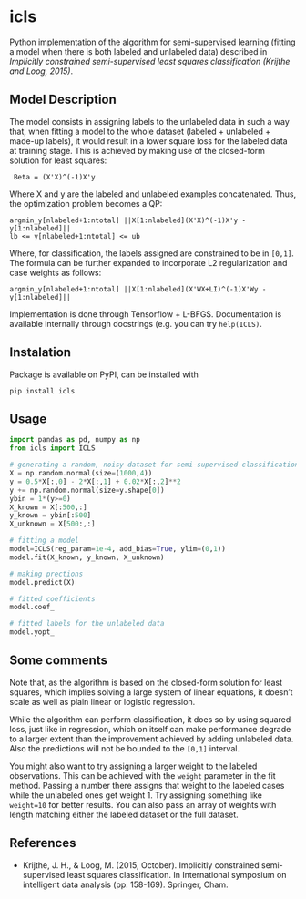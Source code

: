 # icls

Python implementation of the algorithm for semi-supervised learning (fitting a model when there is both labeled and unlabeled data) described in _Implicitly constrained semi-supervised least squares classification (Krijthe and Loog, 2015)_.

## Model Description
The model consists in assigning labels to the unlabeled data in such a way that, when fitting a model to the whole dataset (labeled + unlabeled + made-up labels), it would result in a lower square loss for the labeled data at training stage. This is achieved by making use of the closed-form solution for least squares:

``` Beta = (X'X)^(-1)X'y```

Where X and y are the labeled and unlabeled examples concatenated. Thus, the optimization problem becomes a QP:

```
argmin_y[nlabeled+1:ntotal] ||X[1:nlabeled](X'X)^(-1)X'y - y[1:nlabeled]||
lb <= y[nlabeled+1:ntotal] <= ub
```

Where, for classification, the labels assigned are constrained to be in ```[0,1]```. The formula can be further expanded to incorporate L2 regularization and case weights as follows:

```argmin_y[nlabeled+1:ntotal] ||X[1:nlabeled](X'WX+LI)^(-1)X'Wy - y[1:nlabeled]||```


Implementation is done through Tensorflow + L-BFGS. Documentation is available internally through docstrings (e.g. you can try ```help(ICLS)```.


## Instalation
Package is available on PyPI, can be installed with

```pip install icls```

## Usage
```python
import pandas as pd, numpy as np
from icls import ICLS

# generating a random, noisy dataset for semi-supervised classification
X = np.random.normal(size=(1000,4))
y = 0.5*X[:,0] - 2*X[:,1] + 0.02*X[:,2]**2
y += np.random.normal(size=y.shape[0])
ybin = 1*(y>=0)
X_known = X[:500,:]
y_known = ybin[:500]
X_unknown = X[500:,:]

# fitting a model
model=ICLS(reg_param=1e-4, add_bias=True, ylim=(0,1))
model.fit(X_known, y_known, X_unknown)

# making prections
model.predict(X)

# fitted coefficients
model.coef_

# fitted labels for the unlabeled data
model.yopt_
```


## Some comments
Note that, as the algorithm is based on the closed-form solution for least squares, which implies solving a large system of linear equations, it doesn’t scale as well as plain linear or logistic regression.

While the algorithm can perform classification, it does so by using squared loss, just like in regression, which on itself can make performance degrade to a larger extent than the improvement achieved by adding unlabeled data. Also the predictions will not be bounded to the ```[0,1]``` interval.

You might also want to try assigning a larger weight to the labeled observations. This can be achieved with the ```weight``` parameter in the fit method. Passing a number there assigns that weight to the labeled cases while the unlabeled ones get weight 1. Try assigning something like ```weight=10``` for better results. You can also pass an array of weights with length matching either the labeled dataset or the full dataset.


## References
* Krijthe, J. H., & Loog, M. (2015, October). Implicitly constrained semi-supervised least squares classification. In International symposium on intelligent data analysis (pp. 158-169). Springer, Cham.
